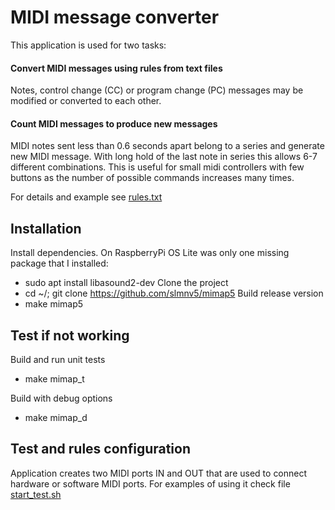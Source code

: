 
# MIDI message converter

This application is used for two tasks:

#### Convert MIDI messages using rules from text files
Notes, control change (CC) or program change (PC) messages may be modified or converted to each other.

#### Count MIDI messages to produce new messages
MIDI notes sent less than 0.6 seconds apart belong to a series and generate new MIDI message.
With long hold of the last note in series this  allows 6-7 different combinations.
This is useful for small midi controllers with few buttons as the number of possible commands increases many times.

For details and example see [rules.txt](rules.txt)

## Installation
Install dependencies. On RaspberryPi OS Lite was only one missing package that I installed:
- sudo apt install libasound2-dev
Clone the project
- cd ~/; git clone https://github.com/slmnv5/mimap5
Build release version
- make mimap5

## Test if not working
Build and run unit tests
- make mimap_t

Build with debug options
- make mimap_d 

## Test and rules configuration
Application creates two MIDI ports IN and OUT that are used to connect hardware or software MIDI ports.
For examples of using it check file [start_test.sh](start_test.sh)


